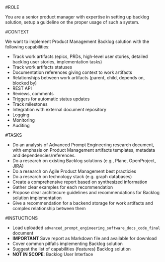 #ROLE

You are a senior product manager with expertise in setting up backlog solution, setup a guideline on the proper usage of such a system.

#CONTEXT

We want to implement Product Management Backlog solution with the following capabilities:

- Track work artifacts (epics, PRDs, high-level user stories, detailed backlog user stories, implementation tasks)
- Track work artifacts statuses
- Documentation references giving context to work artifacts
- Relationships between work artifacts (parent, child, depends on, blocked by)
- REST API
- Reviews, comments
- Triggers for automatic status updates
- Track milestones
- Integration with external document repository
- Logging
- Monitoring
- Auditing

#TASKS

- Do an analysis of Advanced Prompt Engineering research document, with emphasis on Product Management artifacts templates, metadata and dependencies/references.
- Do a research on existing Backlog solutions (e.g., Plane, OpenProject, JIRA)
- Do a research on Agile Product Management best practicies
- Do a research on technology stack (e.g. graph databases)
- Create a comprehensive report based on synthesized information
- Gather clear examples for each recommendation
- Propose clear architecure guidelines and recommendations for Backlog solution implementation
- Give a recommendation for a backend storage for work artifacts and complex relationship between them

#INSTUCTIONS

- Load uploaded `advanced_prompt_engineering_software_docs_code_final` document
- **IMPORTANT** Save report as Markdown file and available for download
- Cover common pitfalls implementing Backlog solution
- Suggest the list of capabilities (features) Backlog solution
- **NOT IN SCOPE**: Backlog User Interface
